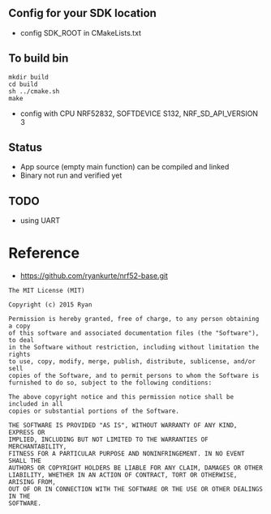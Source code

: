 ## Config for your SDK location

- config SDK_ROOT in CMakeLists.txt


## To build bin

```
mkdir build
cd build
sh ../cmake.sh
make
```

- config with CPU NRF52832, SOFTDEVICE S132, NRF_SD_API_VERSION 3


## Status

- App source (empty main function) can be compiled and linked
- Binary not run and verified yet


## TODO
- using UART 


# Reference

- https://github.com/ryankurte/nrf52-base.git

```
The MIT License (MIT)

Copyright (c) 2015 Ryan

Permission is hereby granted, free of charge, to any person obtaining a copy
of this software and associated documentation files (the "Software"), to deal
in the Software without restriction, including without limitation the rights
to use, copy, modify, merge, publish, distribute, sublicense, and/or sell
copies of the Software, and to permit persons to whom the Software is
furnished to do so, subject to the following conditions:

The above copyright notice and this permission notice shall be included in all
copies or substantial portions of the Software.

THE SOFTWARE IS PROVIDED "AS IS", WITHOUT WARRANTY OF ANY KIND, EXPRESS OR
IMPLIED, INCLUDING BUT NOT LIMITED TO THE WARRANTIES OF MERCHANTABILITY,
FITNESS FOR A PARTICULAR PURPOSE AND NONINFRINGEMENT. IN NO EVENT SHALL THE
AUTHORS OR COPYRIGHT HOLDERS BE LIABLE FOR ANY CLAIM, DAMAGES OR OTHER
LIABILITY, WHETHER IN AN ACTION OF CONTRACT, TORT OR OTHERWISE, ARISING FROM,
OUT OF OR IN CONNECTION WITH THE SOFTWARE OR THE USE OR OTHER DEALINGS IN THE
SOFTWARE.

```

